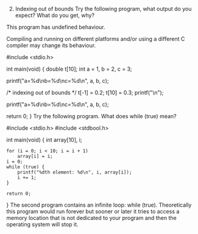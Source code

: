 2. Indexing out of bounds
Try the following program, what output do you expect? What do you get, why?

This program has undefined behaviour.

Compiling and running on different platforms
and/or using a different C compiler
may change its behaviour.

#include <stdio.h>

int main(void) {
  double t[10];
  int a = 1, b = 2, c = 3;

  printf("a=%d\nb=%d\nc=%d\n", a, b, c);

  /* indexing out of bounds */
  t[-1] = 0.2;
  t[10] = 0.3;
  printf("\n");

  printf("a=%d\nb=%d\nc=%d\n", a, b, c);

  return 0;
}
Try the following program. What does while (true) mean?

#include <stdio.h>
#include <stdbool.h>

int main(void) {
    int array[10], i;

    for (i = 0; i < 10; i = i + 1)
        array[i] = i;
    i = 0;
    while (true) {
        printf("%dth element: %d\n", i, array[i]);
        i += 1;
    }

    return 0;
}
The second program contains an infinite loop: while (true). Theoretically this program would run forever but sooner or later it tries to access a memory location that is not dedicated to your program and then the operating system will stop it.

